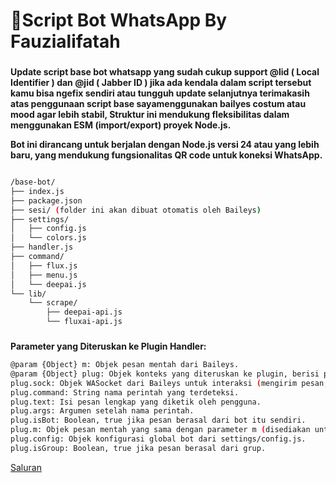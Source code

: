# 📁Script Bot WhatsApp By Fauzialifatah 

### 
**Update script base bot whatsapp yang sudah cukup support @lid ( Local Identifier ) dan @jid ( Jabber ID ) jika ada kendala dalam script tersebut kamu bisa ngefix sendiri atau tungguh update selanjutnya terimakasih atas penggunaan script base sayamenggunakan bailyes costum atau mood agar lebih stabil, Struktur ini mendukung fleksibilitas dalam menggunakan ESM (import/export) proyek Node.js.**

**Bot ini dirancang untuk berjalan dengan Node.js versi 24 atau yang lebih baru, yang mendukung fungsionalitas QR code untuk koneksi WhatsApp.**
```bash

/base-bot/
├── index.js
├── package.json
├── sesi/ (folder ini akan dibuat otomatis oleh Baileys)
├── settings/
│   ├── config.js
│   └── colors.js
├── handler.js
├── command/
│   ├── flux.js
│   ├── menu.js
│   └── deepai.js
└── lib/
    └── scrape/
        ├── deepai-api.js
        └── fluxai-api.js 
```

### 
**Parameter yang Diteruskan ke Plugin Handler:**
```bash
@param {Object} m: Objek pesan mentah dari Baileys.
@param {Object} plug: Objek konteks yang diteruskan ke plugin, berisi properti berikut:
plug.sock: Objek WASocket dari Baileys untuk interaksi (mengirim pesan, dll.).
plug.command: String nama perintah yang terdeteksi.
plug.text: Isi pesan lengkap yang diketik oleh pengguna.
plug.args: Argumen setelah nama perintah.
plug.isBot: Boolean, true jika pesan berasal dari bot itu sendiri.
plug.m: Objek pesan mentah yang sama dengan parameter m (disediakan untuk kemudahan).
plug.config: Objek konfigurasi global bot dari settings/config.js.
plug.isGroup: Boolean, true jika pesan berasal dari grup.
```

[Saluran](https://whatsapp.com/channel/0029VawsCnQ9mrGkOuburC1z)
